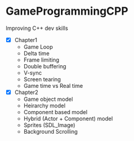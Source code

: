 # GameProgrammingCPP

Improving C++ dev skills
- [x] Chapter1
  - Game Loop
  - Delta time
  - Frame limiting
  - Double buffering
  - V-sync
  - Screen tearing
  - Game time vs Real time
- [x] Chapter2
   - Game object model
   - Heirarchy model 
   - Component based model
   - Hybrid (Actor + Component) model
   - Sprites (SDL_Image)
   - Background Scrolling
